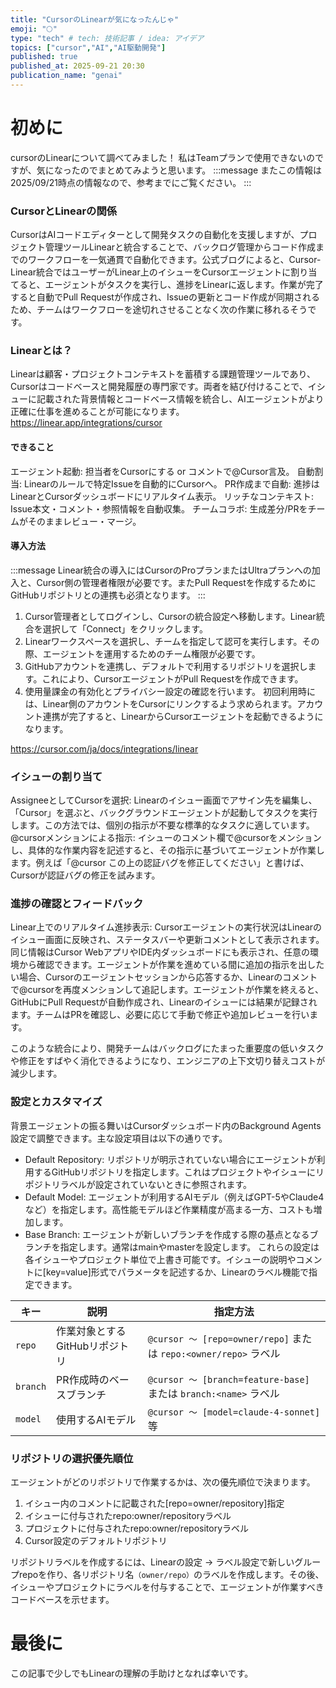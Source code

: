 ```yaml
---
title: "CursorのLinearが気になったんじゃ"
emoji: "🌕"
type: "tech" # tech: 技術記事 / idea: アイデア
topics: ["cursor","AI","AI駆動開発"]
published: true
published_at: 2025-09-21 20:30
publication_name: "genai"
---
```


# 初めに
cursorのLinearについて調べてみました！
私はTeamプランで使用できないのですが、気になったのでまとめてみようと思います。
:::message
またこの情報は2025/09/21時点の情報なので、参考までにご覧ください。
:::

### CursorとLinearの関係
CursorはAIコードエディターとして開発タスクの自動化を支援しますが、プロジェクト管理ツールLinearと統合することで、バックログ管理からコード作成までのワークフローを一気通貫で自動化できます。公式ブログによると、Cursor-Linear統合ではユーザーがLinear上のイシューをCursorエージェントに割り当てると、エージェントがタスクを実行し、進捗をLinearに返します。作業が完了すると自動でPull Requestが作成され、Issueの更新とコード作成が同期されるため、チームはワークフローを途切れさせることなく次の作業に移れるそうです。

### Linearとは？
Linearは顧客・プロジェクトコンテキストを蓄積する課題管理ツールであり、Cursorはコードベースと開発履歴の専門家です。両者を結び付けることで、イシューに記載された背景情報とコードベース情報を統合し、AIエージェントがより正確に仕事を進めることが可能になります。
https://linear.app/integrations/cursor

#### できること
エージェント起動: 担当者をCursorにする or コメントで@Cursor言及。
自動割当: Linearのルールで特定Issueを自動的にCursorへ。
PR作成まで自動: 進捗はLinearとCursorダッシュボードにリアルタイム表示。
リッチなコンテキスト: Issue本文・コメント・参照情報を自動収集。
チームコラボ: 生成差分/PRをチームがそのままレビュー・マージ。

#### 導入方法
:::message
Linear統合の導入にはCursorのProプランまたはUltraプランへの加入と、Cursor側の管理者権限が必要です。またPull Requestを作成するためにGitHubリポジトリとの連携も必須となります。
:::

1. Cursor管理者としてログインし、Cursorの統合設定へ移動します。Linear統合を選択して「Connect」をクリックします。
2. Linearワークスペースを選択し、チームを指定して認可を実行します。その際、エージェントを運用するためのチーム権限が必要です。
3. GitHubアカウントを連携し、デフォルトで利用するリポジトリを選択します。これにより、CursorエージェントがPull Requestを作成できます。
4. 使用量課金の有効化とプライバシー設定の確認を行います。
初回利用時には、Linear側のアカウントをCursorにリンクするよう求められます。アカウント連携が完了すると、LinearからCursorエージェントを起動できるようになります。

https://cursor.com/ja/docs/integrations/linear

### イシューの割り当て
AssigneeとしてCursorを選択: Linearのイシュー画面でアサイン先を編集し、「Cursor」を選ぶと、バックグラウンドエージェントが起動してタスクを実行します。この方法では、個別の指示が不要な標準的なタスクに適しています。
@cursorメンションによる指示: イシューのコメント欄で@cursorをメンションし、具体的な作業内容を記述すると、その指示に基づいてエージェントが作業します。例えば「@cursor この上の認証バグを修正してください」と書けば、Cursorが認証バグの修正を試みます。

### 進捗の確認とフィードバック
Linear上でのリアルタイム進捗表示: Cursorエージェントの実行状況はLinearのイシュー画面に反映され、ステータスバーや更新コメントとして表示されます。同じ情報はCursor WebアプリやIDE内ダッシュボードにも表示され、任意の環境から確認できます。エージェントが作業を進めている間に追加の指示を出したい場合、Cursorのエージェントセッションから応答するか、Linearのコメントで@cursorを再度メンションして追記します。エージェントが作業を終えると、GitHubにPull Requestが自動作成され、Linearのイシューには結果が記録されます。チームはPRを確認し、必要に応じて手動で修正や追加レビューを行います。

このような統合により、開発チームはバックログにたまった重要度の低いタスクや修正をすばやく消化できるようになり、エンジニアの上下文切り替えコストが減少します。

### 設定とカスタマイズ
背景エージェントの振る舞いはCursorダッシュボード内のBackground Agents設定で調整できます。主な設定項目は以下の通りです。

- Default Repository: リポジトリが明示されていない場合にエージェントが利用するGitHubリポジトリを指定します。これはプロジェクトやイシューにリポジトリラベルが設定されていないときに参照されます。
- Default Model: エージェントが利用するAIモデル（例えばGPT-5やClaude4など）を指定します。高性能モデルほど作業精度が高まる一方、コストも増加します。
- Base Branch: エージェントが新しいブランチを作成する際の基点となるブランチを指定します。通常はmainやmasterを設定します。
これらの設定は各イシューやプロジェクト単位で上書き可能です。イシューの説明やコメントに[key=value]形式でパラメータを記述するか、Linearのラベル機能で指定できます。

| キー       | 説明                 | 指定方法                                                      |
| -------- | ------------------ | --------------------------------------------------------- |
| `repo`   | 作業対象とするGitHubリポジトリ | `@cursor 〜 [repo=owner/repo]` または `repo:<owner/repo>` ラベル |
| `branch` | PR作成時のベースブランチ      | `@cursor 〜 [branch=feature-base]` または `branch:<name>` ラベル |
| `model`  | 使用するAIモデル          | `@cursor 〜 [model=claude-4-sonnet]` 等                     |

### リポジトリの選択優先順位
エージェントがどのリポジトリで作業するかは、次の優先順位で決まります。
1. イシュー内のコメントに記載された[repo=owner/repository]指定
2. イシューに付与されたrepo:owner/repositoryラベル
3. プロジェクトに付与されたrepo:owner/repositoryラベル
4. Cursor設定のデフォルトリポジトリ

リポジトリラベルを作成するには、Linearの設定 → ラベル設定で新しいグループrepoを作り、各リポジトリ名`（owner/repo）`のラベルを作成します。その後、イシューやプロジェクトにラベルを付与することで、エージェントが作業すべきコードベースを示せます。

# 最後に
この記事で少しでもLinearの理解の手助けとなれば幸いです。